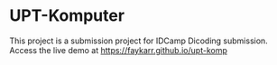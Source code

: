 # UPT-Komputer
This project is a submission project for IDCamp Dicoding submission. <br>
Access the live demo at https://faykarr.github.io/upt-komp

